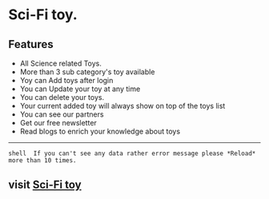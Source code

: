 # Sci-Fi toy.

## Features
- All Science related Toys.
- More than 3 sub category's toy available
- Yoy can Add toys after login
- You can Update your toy at any time
- You can delete your toys.
- Your current added toy will always show on top of the toys list
- You can see our partners
- Get our free newsletter
- Read blogs to enrich your knowledge about toys
<hr/>

`shell 
If you can't see any data rather error message please *Reload* more than 10 times.
 `
## visit [Sci-Fi toy](https://sci-fi-toys.web.app)